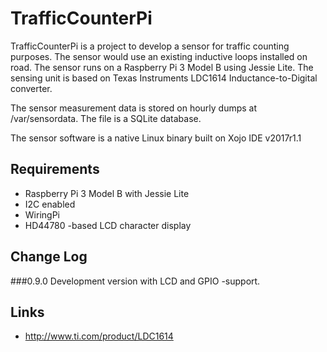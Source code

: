 # TrafficCounterPi

TrafficCounterPi is a project to develop a sensor for traffic counting purposes. The sensor would use an existing inductive loops installed on road. The sensor runs on a Raspberry Pi 3 Model B using Jessie Lite. The sensing unit is based on Texas Instruments LDC1614 Inductance-to-Digital converter.

The sensor measurement data is stored on hourly dumps at /var/sensordata. The file is a SQLite database.

The sensor software is a native Linux binary built on Xojo IDE v2017r1.1

## Requirements

* Raspberry Pi 3 Model B with Jessie Lite
* I2C enabled
* WiringPi
* HD44780 -based LCD character display

## Change Log

###0.9.0  Development version with LCD and GPIO -support.

## Links

* http://www.ti.com/product/LDC1614 
